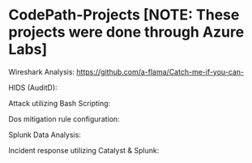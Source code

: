 # CodePath-Projects [NOTE: These projects were done through Azure Labs]
 
Wireshark Analysis: https://github.com/a-flama/Catch-me-if-you-can-

HIDS (AuditD): 

Attack utilizing Bash Scripting:

Dos mitigation rule configuration:

Splunk Data Analysis: 

Incident response utilizing Catalyst & Splunk:
